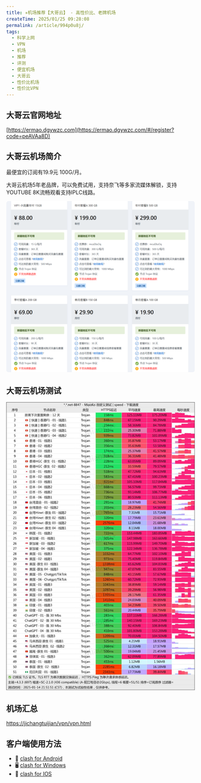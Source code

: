 ```yaml
---
title: ✈️机场推荐【大哥云】 - 高性价比、老牌机场
createTime: 2025/01/25 09:28:08
permalink: /article/994p0u8j/
tags:
  - 科学上网
  - VPN
  - 机场
  - 推荐
  - 评测
  - 便宜机场
  - 大哥云
  - 性价比机场
  - 性价比VPN
---
```



## 大哥云官网地址

[https://ermao.dgywzc.com](https://ermao.dgywzc.com/#/register?code=peAVAa8D)

## 大哥云机场简介

最便宜的订阅有19.9元 100G/月。

大哥云机场5年老品牌，可以免费试用，支持奈飞等多家流媒体解锁，支持YOUTUBE 8K流畅观看支持IPLC线路。

![大哥云价格](images/机场推荐大哥云/image-1.png)

## 大哥云机场测试

![大哥云测速](images/机场推荐大哥云/image.png)

## 机场汇总

[https://jichangtuijian/vpn/vpn.html](https://jichangtuijian/vpn/vpn.html)

## 客户端使用方法

- 📱 [clash for Android](https://jichangtuijian.uk/article/clashforAndroid.html)
- 🖥 [clash for Windows](https://jichangtuijian.uk/article/clash.html)
- 🍎 [clash for IOS](https://jichangtuijian.uk/article/Shadowrocket.html)
